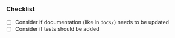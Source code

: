 
### Checklist
- [ ] Consider if documentation (like in `docs/`) needs to be updated
- [ ] Consider if tests should be added
